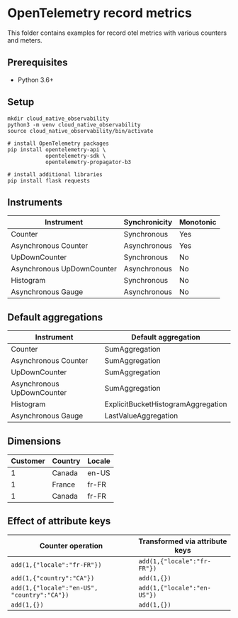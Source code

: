 # OpenTelemetry record metrics

This folder contains examples for record otel metrics with various counters and meters.

## Prerequisites

- Python 3.6+

## Setup

```
mkdir cloud_native_observability
python3 -m venv cloud_native_observability
source cloud_native_observability/bin/activate

# install OpenTelemetry packages
pip install opentelemetry-api \
            opentelemetry-sdk \
            opentelemetry-propagator-b3

# install additional libraries
pip install flask requests
```

## Instruments

| Instrument                 | Synchronicity | Monotonic |
| -------------------------- | ------------- | --------- |
| Counter                    | Synchronous   | Yes       |
| Asynchronous Counter       | Asynchronous  | Yes       |
| UpDownCounter              | Synchronous   | No        |
| Asynchronous UpDownCounter | Asynchronous  | No        |
| Histogram                  | Synchronous   | No        |
| Asynchronous Gauge         | Asynchronous  | No        |

## Default aggregations

| Instrument                 | Default aggregation                |
| -------------------------- | ---------------------------------- |
| Counter                    | SumAggregation                     |
| Asynchronous Counter       | SumAggregation                     |
| UpDownCounter              | SumAggregation                     |
| Asynchronous UpDownCounter | SumAggregation                     |
| Histogram                  | ExplicitBucketHistogramAggregation |
| Asynchronous Gauge         | LastValueAggregation               |

## Dimensions

| Customer | Country | Locale |
| -------- | ------- | ------ |
| 1        | Canada  | en-US  |
| 1        | France  | fr-FR  |
| 1        | Canada  | fr-FR  |

## Effect of attribute keys

| Counter operation                           | Transformed via attribute keys |
| ------------------------------------------- | ------------------------------ |
| `add(1,{"locale":"fr-FR"})`                 | `add(1,{"locale":"fr-FR"})`    |
| `add(1,{"country":"CA"})`                   | `add(1,{})`                    |
| `add(1,{"locale":"en-US", "country":"CA"})` | `add(1,{"locale":"en-US"})`    |
| `add(1,{})`                                 | `add(1,{})`                    |
